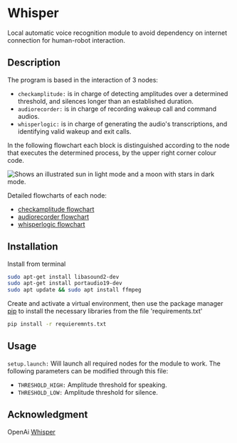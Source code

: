 # Whisper

Local automatic voice recognition module to avoid dependency on internet connection for human-robot interaction.


## Description

The program is based in the interaction of 3 nodes:
- ```checkamplitude:``` is in charge of detecting amplitudes over a determined threshold, and silences longer than an established duration. 
- ```audiorecorder:``` is in charge of recording wakeup call and command audios.
- ```whisperlogic:``` is in charge of generating the audio's transcriptions, and identifying valid wakeup and exit calls.

In the following flowchart each block is distinguished according to the node that executes the determined process, by the upper right corner colour code.

<picture>
  <source media="(prefers-color-scheme: dark)" srcset="https://i.postimg.cc/fRpbD88R/darkflowchart.png">
  <source media="(prefers-color-scheme: light)" srcset="https://i.postimg.cc/d0bJPgNq/flowchart.png">
  <img alt="Shows an illustrated sun in light mode and a moon with stars in dark mode." src="https://i.postimg.cc/d0bJPgNq/flowchart.png">
</picture>

Detailed flowcharts of each node:

- [checkamplitude flowchart](https://i.postimg.cc/wTKbsj1g/checkamplitudeflow.png)
- [audiorecorder flowchart](https://i.postimg.cc/nzgS2HTK/audioflow.png)
- [whisperlogic flowchart](https://i.postimg.cc/sfGNXhDT/whisperflow.png)


## Installation

Install from terminal
```bash
sudo apt-get install libasound2-dev
sudo apt-get install portaudio19-dev
sudo apt update && sudo apt install ffmpeg
```
Create and activate a virtual environment, then use the package manager [pip](https://pip.pypa.io/en/stable/) to install the necessary libraries from the file 'requirements.txt'
```bash
pip install -r requieremnts.txt
```

## Usage

```setup.launch:``` Will launch all required nodes for the module to work. The following parameters can be modified through this file:

- ```THRESHOLD_HIGH:``` Amplitude threshold for speaking.
- ```THRESHOLD_LOW:``` Amplitude threshold for silence.


## Acknowledgment
OpenAi [Whisper](https://openai.com/research/whisper)